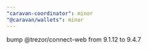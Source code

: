 ```yaml
---
"caravan-coordinator": minor
"@caravan/wallets": minor
---
```


bump @trezor/connect-web from 9.1.12 to 9.4.7
